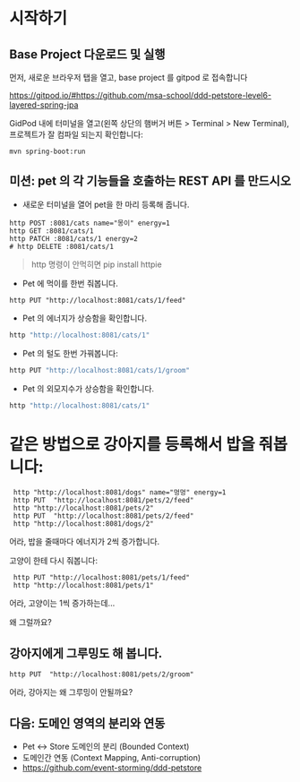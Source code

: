 # 시작하기

## Base Project 다운로드 및 실행
먼저, 새로운 브라우저 탭을 열고, base project 를 gitpod 로 접속합니다

https://gitpod.io/#https://github.com/msa-school/ddd-petstore-level6-layered-spring-jpa

GidPod 내에 터미널을 열고(왼쪽 상단의 햄버거 버튼 > Terminal > New Terminal), 프로젝트가 잘 컴파일 되는지 확인합니다:
```
mvn spring-boot:run
```

## 미션: pet 의 각 기능들을 호출하는 REST API 를 만드시오

- 새로운 터미널을 열어 pet을 한 마리 등록해 줍니다.

```
http POST :8081/cats name="몽이" energy=1
http GET :8081/cats/1
http PATCH :8081/cats/1 energy=2
# http DELETE :8081/cats/1 
```
> http 명령이 안먹히면 pip install httpie

- Pet 에 먹이를 한번 줘봅니다.
```
http PUT "http://localhost:8081/cats/1/feed"
```

- Pet 의 에너지가 상승함을 확인합니다.
```javascript
http "http://localhost:8081/cats/1"
```

- Pet 의 털도 한번 가꿔봅니다:
```javascript
http PUT "http://localhost:8081/cats/1/groom"
```


- Pet 의 외모지수가 상승함을 확인합니다.
```javascript
http "http://localhost:8081/cats/1"
```

# 같은 방법으로 강아지를 등록해서 밥을 줘봅니다:

```
 http "http://localhost:8081/dogs" name="멍멍" energy=1
 http PUT  "http://localhost:8081/pets/2/feed"
 http "http://localhost:8081/pets/2"
 http PUT  "http://localhost:8081/pets/2/feed"
 http "http://localhost:8081/dogs/2"
```
어라, 밥을 줄때마다 에너지가 2씩 증가합니다.

고양이 한테 다시 줘봅니다:
``` 
 http PUT "http://localhost:8081/pets/1/feed"
 http "http://localhost:8081/pets/1"
```
어라, 고양이는 1씩 증가하는데...

왜 그럴까요?

## 강아지에게 그루밍도 해 봅니다.
```
http PUT  "http://localhost:8081/pets/2/groom"
```
어라, 강아지는 왜 그루밍이 안될까요?



## 다음: 도메인 영역의 분리와 연동
- Pet <-> Store 도메인의 분리 (Bounded Context)
- 도메인간 연동 (Context Mapping, Anti-corruption)
- https://github.com/event-storming/ddd-petstore


